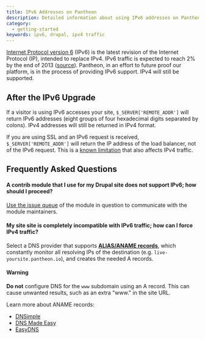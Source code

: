 ```yaml
---
title: IPv6 Addresses on Pantheon
description: Detailed information about using IPv6 addresses on Pantheon's Website Management Platform.
category:
  - getting-started
keywords: ipv6, drupal, ipv4 traffic
---
```


[Internet Protocol version 6](http://en.wikipedia.org/wiki/IPv6) (IPv6) is the latest revision of the Internet Protocol (IP), intended to replace IPv4. IPv6 traffic is expected to reach 2% by the end of 2013 ([source](http://www.circleid.com/posts/20121128_ipv6_a_2012_report_card/)). Pantheon, in an effort to future proof our platform, is in the process of providing IPv6 support. IPv4 will still be supported.

## After the IPv6 Upgrade

If a visitor is using IPv6 accesses your site, `$_SERVER['REMOTE_ADDR']` will return IPv6 addresses (eight groups of four hexadecimal digits separated by colons). IPv4 addresses will still be returned in IPv4 format.  


If you are using SSL and an IPv6 request is received, `$_SERVER['REMOTE_ADDR']` will return the IP address of the load balancer, not of the IPv6 request. This is a [known limitation](/docs/articles/drupal/getting-the-client-ip-address/#known-limitations) that also affects IPv4 traffic.

## Frequently Asked Questions

#### A contrib module that I use for my Drupal site does not support IPv6; how should I proceed?

[Use the issue queue](https://drupal.org/node/317) of the module in question to communicate with the module maintainers.

#### My site site is completely incompatible with IPv6 traffic; how can I force IPv4 traffic?
Select a DNS provider that supports **[ALIAS/ANAME records](http://help.dnsmadeeasy.com/spry_menu/aname-records/)**, which constantly monitor all resolving IPs of the destination (e.g. `live-yoursite.pantheon.io`), and creates the needed A records.
<div class="alert alert-danger">
<h4>Warning</h4>
<strong>Do not</strong> configure DNS for the <code>www</code> subdomain using an A record. This can cause unwanted results, such as an extra "www." in the site URL.</div>

Learn more about ANAME records:

*   [DNSimple](http://support.dnsimple.com/articles/differences-between-a-cname-alias-url/)
*   [DNS Made Easy](http://www.dnsmadeeasy.com/services/aname-records/)
*   [EasyDNS](http://docs.easydns.com/aname-records/)
